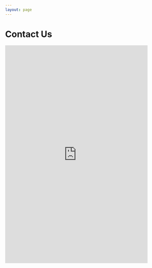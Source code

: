 ```yaml
---
layout: page
---
```


# Contact Us

<iframe
src="https://docs.google.com/spreadsheet/embeddedform?formkey=dHBtdWUxUzg3a1BEUDY2cDYtMU9KTFE6MQ"
width="460" height="705" frameborder="0" marginheight="0"
marginwidth="0">Loading...</iframe>
